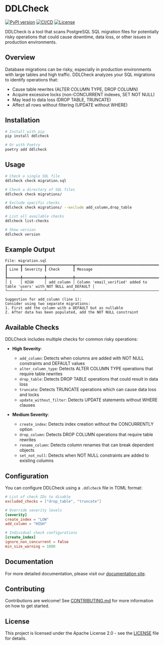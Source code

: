 # DDLCheck

[![PyPI version](https://img.shields.io/pypi/v/ddlcheck)](https://pypi.org/project/ddlcheck/)
[![CI/CD](https://github.com/supabase/ddlcheck/actions/workflows/ci.yml/badge.svg)](https://github.com/supabase/ddlcheck/actions/workflows/ci.yml)
[![License](https://img.shields.io/badge/License-Apache_2.0-blue.svg)](https://opensource.org/licenses/Apache-2.0)

DDLCheck is a tool that scans PostgreSQL SQL migration files for potentially risky operations that could cause downtime, data loss, or other issues in production environments.

## Overview

Database migrations can be risky, especially in production environments with large tables and high traffic. DDLCheck analyzes your SQL migrations to identify operations that:

- Cause table rewrites (ALTER COLUMN TYPE, DROP COLUMN)
- Acquire excessive locks (non-CONCURRENT indexes, SET NOT NULL)
- May lead to data loss (DROP TABLE, TRUNCATE)
- Affect all rows without filtering (UPDATE without WHERE)

## Installation

```bash
# Install with pip
pip install ddlcheck

# Or with Poetry
poetry add ddlcheck
```

## Usage

```bash
# Check a single SQL file
ddlcheck check migration.sql

# Check a directory of SQL files
ddlcheck check migrations/

# Exclude specific checks
ddlcheck check migrations/ --exclude add_column,drop_table

# List all available checks
ddlcheck list-checks

# Show version
ddlcheck version
```

## Example Output

```
File: migration.sql
┏━━━━━━┳━━━━━━━━━━┳━━━━━━━━━━━━┳━━━━━━━━━━━━━━━━━━━━━━━━━━━━━━━━━━━━━━━━━━━━━━━━━━━━━━━━━━━━━━━━━━━━━━━━━━┓
┃ Line ┃ Severity ┃ Check      ┃ Message                                                                  ┃
┡━━━━━━╇━━━━━━━━━━╇━━━━━━━━━━━━╇━━━━━━━━━━━━━━━━━━━━━━━━━━━━━━━━━━━━━━━━━━━━━━━━━━━━━━━━━━━━━━━━━━━━━━━━━━┩
│ 1    │ HIGH     │ add_column │ Column 'email_verified' added to table 'users' with NOT NULL and DEFAULT │
└──────┴──────────┴────────────┴──────────────────────────────────────────────────────────────────────────┘

Suggestion for add_column (line 1):
Consider using two separate migrations:
1. First add the column with a DEFAULT but as nullable
2. After data has been populated, add the NOT NULL constraint
```

## Available Checks

DDLCheck includes multiple checks for common risky operations:

- **High Severity**:
  - `add_column`: Detects when columns are added with NOT NULL constraints and DEFAULT values
  - `alter_column_type`: Detects ALTER COLUMN TYPE operations that require table rewrites
  - `drop_table`: Detects DROP TABLE operations that could result in data loss
  - `truncate`: Detects TRUNCATE operations which can cause data loss and locks
  - `update_without_filter`: Detects UPDATE statements without WHERE clauses

- **Medium Severity**:
  - `create_index`: Detects index creation without the CONCURRENTLY option
  - `drop_column`: Detects DROP COLUMN operations that require table rewrites
  - `rename_column`: Detects column renames that can break dependent objects
  - `set_not_null`: Detects when NOT NULL constraints are added to existing columns

## Configuration

You can configure DDLCheck using a `.ddlcheck` file in TOML format:

```toml
# List of check IDs to disable
excluded_checks = ["drop_table", "truncate"]

# Override severity levels
[severity]
create_index = "LOW"
add_column = "HIGH"

# Individual check configurations
[create_index]
ignore_non_concurrent = false
min_size_warning = 1000
```

## Documentation

For more detailed documentation, please visit our [documentation site](https://supabase.github.io/ddlcheck).

## Contributing

Contributions are welcome! See [CONTRIBUTING.md](CONTRIBUTING.md) for more information on how to get started.

## License

This project is licensed under the Apache License 2.0 - see the [LICENSE](LICENSE) file for details.
